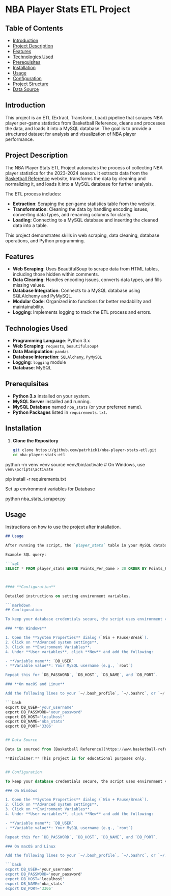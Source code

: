 # NBA Player Stats ETL Project

## Table of Contents

- [Introduction](#introduction)
- [Project Description](#project-description)
- [Features](#features)
- [Technologies Used](#technologies-used)
- [Prerequisites](#prerequisites)
- [Installation](#installation)
- [Usage](#usage)
- [Configuration](#configuration)
- [Project Structure](#project-structure)
- [Data Source](#data-source)


## Introduction

This project is an ETL (Extract, Transform, Load) pipeline that scrapes NBA player per-game statistics from Basketball Reference, cleans and processes the data, and loads it into a MySQL database. The goal is to provide a structured dataset for analysis and visualization of NBA player performance.

## Project Description

The NBA Player Stats ETL Project automates the process of collecting NBA player statistics for the 2023-2024 season. It extracts data from the [Basketball Reference](https://www.basketball-reference.com/leagues/NBA_2024_per_game.html) website, transforms the data by cleaning and normalizing it, and loads it into a MySQL database for further analysis.

The ETL process includes:

- **Extraction**: Scraping the per-game statistics table from the website.
- **Transformation**: Cleaning the data by handling encoding issues, converting data types, and renaming columns for clarity.
- **Loading**: Connecting to a MySQL database and inserting the cleaned data into a table.

This project demonstrates skills in web scraping, data cleaning, database operations, and Python programming.


## Features

- **Web Scraping**: Uses BeautifulSoup to scrape data from HTML tables, including those hidden within comments.
- **Data Cleaning**: Handles encoding issues, converts data types, and fills missing values.
- **Database Integration**: Connects to a MySQL database using SQLAlchemy and PyMySQL.
- **Modular Code**: Organized into functions for better readability and maintainability.
- **Logging**: Implements logging to track the ETL process and errors.

## Technologies Used

- **Programming Language**: Python 3.x
- **Web Scraping**: `requests`, `beautifulsoup4`
- **Data Manipulation**: `pandas`
- **Database Interaction**: `SQLAlchemy`, `PyMySQL`
- **Logging**: `logging` module
- **Database**: MySQL

## Prerequisites

- **Python 3.x** installed on your system.
- **MySQL Server** installed and running.
- **MySQL Database** named `nba_stats` (or your preferred name).
- **Python Packages** listed in `requirements.txt`.


## Installation

1. **Clone the Repository**

   ```bash
   git clone https://github.com/patrhick1/nba-player-stats-etl.git
   cd nba-player-stats-etl


python -m venv venv
source venv/bin/activate  # On Windows, use `venv\Scripts\activate`

pip install -r requirements.txt

Set up environment variables for Database

python nba_stats_scraper.py



## **Usage**

Instructions on how to use the project after installation.

   ```markdown
   ## Usage

   After running the script, the `player_stats` table in your MySQL database will be populated with the latest NBA player statistics. You can then use SQL queries or a visualization tool to analyze the data.
   
   Example SQL query:
   
   ```sql
   SELECT * FROM player_stats WHERE Points_Per_Game > 20 ORDER BY Points_Per_Game DESC;



   #### **Configuration**
   
   Detailed instructions on setting environment variables.

   ```markdown
   ## Configuration

   To keep your database credentials secure, the script uses environment variables. Here's how you can set them up:
   
   ### **On Windows**
   
   1. Open the **System Properties** dialog (`Win + Pause/Break`).
   2. Click on **Advanced system settings**.
   3. Click on **Environment Variables**.
   4. Under **User variables**, click **New** and add the following:

   - **Variable name**: `DB_USER`
   - **Variable value**: Your MySQL username (e.g., `root`)

   Repeat this for `DB_PASSWORD`, `DB_HOST`, `DB_NAME`, and `DB_PORT`.

   ### **On macOS and Linux**
   
   Add the following lines to your `~/.bash_profile`, `~/.bashrc`, or `~/.zshrc` file:
   
   ```bash
   export DB_USER='your_username'
   export DB_PASSWORD='your_password'
   export DB_HOST='localhost'
   export DB_NAME='nba_stats'
   export DB_PORT='3306'
   

## Data Source

Data is sourced from [Basketball Reference](https://www.basketball-reference.com/leagues/NBA_2024_per_game.html). Please review their terms of service and usage policies before using the data.

**Disclaimer:** This project is for educational purposes only.


## Configuration

To keep your database credentials secure, the script uses environment variables. Here's how you can set them up:

### On Windows

1. Open the **System Properties** dialog (`Win + Pause/Break`).
2. Click on **Advanced system settings**.
3. Click on **Environment Variables**.
4. Under **User variables**, click **New** and add the following:

   - **Variable name**: `DB_USER`
   - **Variable value**: Your MySQL username (e.g., `root`)

   Repeat this for `DB_PASSWORD`, `DB_HOST`, `DB_NAME`, and `DB_PORT`.

### On macOS and Linux

Add the following lines to your `~/.bash_profile`, `~/.bashrc`, or `~/.zshrc` file:

```bash
export DB_USER='your_username'
export DB_PASSWORD='your_password'
export DB_HOST='localhost'
export DB_NAME='nba_stats'
export DB_PORT='3306'


